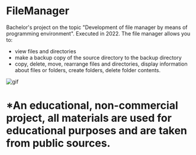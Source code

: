 # FileManager
Bachelor's project on the topic "Development of file manager by means of programming environment". Executed in 2022.
The file manager allows you to:
- view files and directories
- make a backup copy of the source directory to the backup directory
- copy, delete, move, rearrange files and directories, display information about files or folders, create folders, delete folder contents.

![gif](https://media.giphy.com/media/v1.Y2lkPTc5MGI3NjExMDc4MXBmbzFkY3p5MHpteHkxbXlpNWw0dTZvMHI0d2MyNzExZnhqaSZlcD12MV9pbnRlcm5hbF9naWZfYnlfaWQmY3Q9Zw/111qkWCRLqGBRsxa2D/source.gif)
# *An educational, non-commercial project, all materials are used for educational purposes and are taken from public sources.
